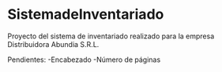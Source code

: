 # SistemadeInventariado
Proyecto del sistema de inventariado realizado para la empresa Distribuidora Abundia S.R.L.

Pendientes:
-Encabezado
-Número de páginas

